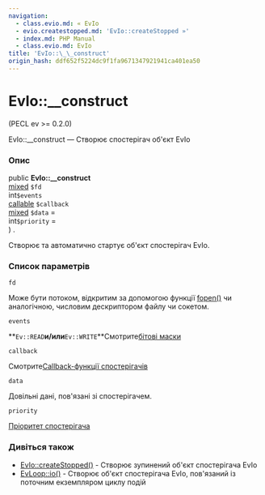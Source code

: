 ```yaml
---
navigation:
  - class.evio.md: « EvIo
  - evio.createstopped.md: 'EvIo::createStopped »'
  - index.md: PHP Manual
  - class.evio.md: EvIo
title: 'EvIo::\_\_construct'
origin_hash: ddf652f5224dc9f1fa9671347921941ca401ea50
---
```

# EvIo::\_\_construct

(PECL ev >= 0.2.0)

EvIo::\_\_construct — Створює спостерігач об'єкт EvIo

### Опис

public **EvIo::\_\_construct**  
[mixed](language.types.declarations.md#language.types.declarations.mixed) `$fd`  
int`$events`  
[callable](language.types.callable.md) `$callback`  
[mixed](language.types.declarations.md#language.types.declarations.mixed) `$data` =  
int`$priority` =  
) .

Створює та автоматично стартує об'єкт спостерігач EvIo.

### Список параметрів

`fd`

Може бути потоком, відкритим за допомогою функції [fopen()](function.fopen.md) чи аналогічною, числовим дескриптором файлу чи сокетом.

`events`

\*\*`Ev::READ`**и/или**`Ev::WRITE`\*\*Смотрите[бітові маски](class.ev.md#ev.constants.watcher-revents)

`callback`

Смотрите[Callback-функції спостерігачів](ev.watcher-callbacks.md)

`data`

Довільні дані, пов'язані зі спостерігачем.

`priority`

[Пріоритет спостерігача](class.ev.md#ev.constants.watcher-pri)

### Дивіться також

-   [EvIo::createStopped()](evio.createstopped.md) \- Створює зупинений об'єкт спостерігача EvIo
-   [EvLoop::io()](evloop.io.md) \- Створює об'єкт спостерігача EvIo, пов'язаний із поточним екземпляром циклу подій
